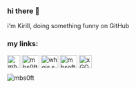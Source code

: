 ### hi there 👋
i'm Kirill, doing something funny on GitHub

### my links:
<a href="https://t.me/mbsoft" target="blank"><img align="center" src="https://img.icons8.com/color/240/null/telegram-app--v1.png" alt="mbsoft" height="30" width="30" /></a>
<a href="https://twitter.com/mbs0ft" target="blank"><img align="center" src="https://raw.githubusercontent.com/rahuldkjain/github-profile-readme-generator/master/src/images/icons/Social/twitter.svg" alt="mbs0ft" height="30" width="40" /></a>
<a href="https://instagram.com/whois.sklv" target="blank"><img align="center" src="https://raw.githubusercontent.com/rahuldkjain/github-profile-readme-generator/master/src/images/icons/Social/instagram.svg" alt="whois.sklv" height="30" width="40" /></a>
<a href="https://www.youtube.com/c/mbsoft" target="blank"><img align="center" src="https://img.icons8.com/color/240/null/youtube-play.png" alt="mbsoft" height="30" width="40" /></a>
<a href="https://discord.gg/xGQvDGjKRT" target="blank"><img align="center" src="https://img.icons8.com/fluency/240/null/discord.png" alt="xGQvDGjKRT" height="30" width="30" /></a>
</p>

<!--
**mbs0ft/mbs0ft** is a ✨ _special_ ✨ repository because its `README.md` (this file) appears on your GitHub profile.

Here are some ideas to get you started:

- 🔭 I’m currently working on ...
- 🌱 I’m currently learning ...
- 👯 I’m looking to collaborate on ...
- 🤔 I’m looking for help with ...
- 💬 Ask me about ...
- 📫 How to reach me: ...
- 😄 Pronouns: ...
- ⚡ Fun fact: ...
-->

<p align="left"> <img src="https://komarev.com/ghpvc/?username=mbs0ft&label=Profile%20views&color=0e75b6&style=flat" alt="mbs0ft" /> </p>
